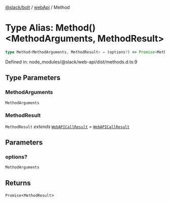 [@slack/bolt](../../../../index.md) / [webApi](../index.md) / Method

# Type Alias: Method()\<MethodArguments, MethodResult\>

```ts
type Method<MethodArguments, MethodResult> = (options?) => Promise<MethodResult>;
```

Defined in: node\_modules/@slack/web-api/dist/methods.d.ts:9

## Type Parameters

### MethodArguments

`MethodArguments`

### MethodResult

`MethodResult` *extends* [`WebAPICallResult`](../interfaces/WebAPICallResult.md) = [`WebAPICallResult`](../interfaces/WebAPICallResult.md)

## Parameters

### options?

`MethodArguments`

## Returns

`Promise`\<`MethodResult`\>
